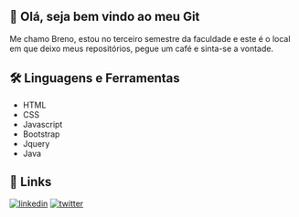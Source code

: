 
## 🚀 Olá, seja bem vindo ao meu Git
Me chamo Breno, estou no terceiro semestre da faculdade e este é o local em que deixo meus repositórios, pegue um  café e sinta-se a vontade.

## 🛠 Linguagens e Ferramentas
* HTML
* CSS
* Javascript
* Bootstrap
* Jquery
* Java



## 🔗 Links

[![linkedin](https://img.shields.io/badge/linkedin-0A66C2?style=for-the-badge&logo=linkedin&logoColor=white)](https://www.linkedin.com/in/breno-tosi-barros-819088186/)
[![twitter](https://img.shields.io/badge/twitter-1DA1F2?style=for-the-badge&logo=twitter&logoColor=white)](https://twitter.com/Brecori)

